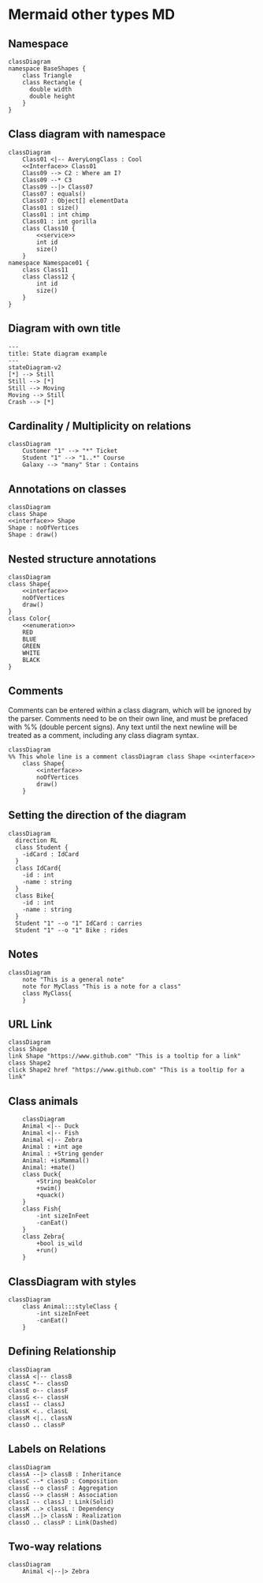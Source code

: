 # Mermaid other types MD

## Namespace

```mermaid
classDiagram
namespace BaseShapes {
    class Triangle
    class Rectangle {
      double width
      double height
    }
}
```

## Class diagram with namespace

```mermaid
classDiagram
    Class01 <|-- AveryLongClass : Cool
    <<Interface>> Class01
    Class09 --> C2 : Where am I?
    Class09 --* C3
    Class09 --|> Class07
    Class07 : equals()
    Class07 : Object[] elementData
    Class01 : size()
    Class01 : int chimp
    Class01 : int gorilla
    class Class10 {
        <<service>>
        int id
        size()
    }
namespace Namespace01 {
    class Class11
    class Class12 {
        int id
        size()
    }
}
```

## Diagram with own title

```mermaid
---
title: State diagram example
---
stateDiagram-v2
[*] --> Still
Still --> [*]
Still --> Moving
Moving --> Still
Crash --> [*]
```

## Cardinality / Multiplicity on relations

```mermaid
classDiagram
    Customer "1" --> "*" Ticket
    Student "1" --> "1..*" Course
    Galaxy --> "many" Star : Contains
```

## Annotations on classes

```mermaid
classDiagram
class Shape
<<interface>> Shape
Shape : noOfVertices
Shape : draw()
```

## Nested structure annotations

```mermaid
classDiagram
class Shape{
    <<interface>>
    noOfVertices
    draw()
}
class Color{
    <<enumeration>>
    RED
    BLUE
    GREEN
    WHITE
    BLACK
}
```

## Comments

Comments can be entered within a class diagram, which will be ignored by the parser. Comments need to be on their own line, and must be prefaced with %% (double percent signs). Any text until the next newline will be treated as a comment, including any class diagram syntax.

```mermaid
classDiagram
%% This whole line is a comment classDiagram class Shape <<interface>>
    class Shape{
        <<interface>>
        noOfVertices
        draw()
    }
```

## Setting the direction of the diagram

```mermaid
classDiagram
  direction RL
  class Student {
    -idCard : IdCard
  }
  class IdCard{
    -id : int
    -name : string
  }
  class Bike{
    -id : int
    -name : string
  }
  Student "1" --o "1" IdCard : carries
  Student "1" --o "1" Bike : rides
```

## Notes

```mermaid
classDiagram
    note "This is a general note"
    note for MyClass "This is a note for a class"
    class MyClass{
    }
```

## URL Link

```mermaid
classDiagram
class Shape
link Shape "https://www.github.com" "This is a tooltip for a link"
class Shape2
click Shape2 href "https://www.github.com" "This is a tooltip for a link"
```

## Class animals

```mermaid
    classDiagram
    Animal <|-- Duck
    Animal <|-- Fish
    Animal <|-- Zebra
    Animal : +int age
    Animal : +String gender
    Animal: +isMammal()
    Animal: +mate()
    class Duck{
        +String beakColor
        +swim()
        +quack()
    }
    class Fish{
        -int sizeInFeet
        -canEat()
    }
    class Zebra{
        +bool is_wild
        +run()
    }
```

## ClassDiagram with styles

```mermaid
classDiagram
    class Animal:::styleClass {
        -int sizeInFeet
        -canEat()
    }
```

## Defining Relationship

```mermaid
classDiagram
classA <|-- classB
classC *-- classD
classE o-- classF
classG <-- classH
classI -- classJ
classK <.. classL
classM <|.. classN
classO .. classP
```

## Labels on Relations

```mermaid
classDiagram
classA --|> classB : Inheritance
classC --* classD : Composition
classE --o classF : Aggregation
classG --> classH : Association
classI -- classJ : Link(Solid)
classK ..> classL : Dependency
classM ..|> classN : Realization
classO .. classP : Link(Dashed)
```

## Two-way relations

```mermaid
classDiagram
    Animal <|--|> Zebra
```